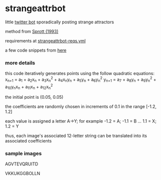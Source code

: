 # strangeattrbot

little [twitter bot](https://twitter.com/strangeattrbot) sporadically posting strange attractors

method from [Sprott (1993)](https://sprott.physics.wisc.edu/pubs/PAPER203.HTM)

requirements at [strangeattrbot-reqs.yml](/strangeattrbot-reqs.yml)

a few code snippets from [here](https://github.com/icecolbeveridge/strangeAttractors)

### more details

this code iteratively generates points using the follow quadratic equations:
x<sub>n+1</sub> = a<sub>1</sub> + a<sub>2</sub>x<sub>n</sub> + a<sub>3</sub>x<sub>n</sub><sup>2</sup> + a<sub>4</sub>x<sub>n</sub>y<sub>n</sub> + a<sub>5</sub>y<sub>n</sub> + a<sub>6</sub>y<sub>n</sub><sup>2</sup>
y<sub>n+1</sub> = a<sub>7</sub> + a<sub>8</sub>y<sub>n</sub> + a<sub>9</sub>y<sub>n</sub><sup>2</sup> + a<sub>10</sub>y<sub>n</sub>x<sub>n</sub> + a<sub>11</sub>x<sub>n</sub> + a<sub>12</sub>x<sub>n</sub><sup>2</sup>

the initial point is (0.05, 0.05)

the coefficients are randomly chosen in increments of 0.1 in the range [-1.2, 1.2]

each value is assigned a letter A->Y; for example -1.2 = A; -1.1 = B ... 1.1 = X; 1.2 = Y

thus, each image's associated 12-letter string can be translated into its associated coefficients

### sample images

[](/swallow.png)
AGVTEVQRUITD

[](/tri.png)
VKKUKGGBOLLN